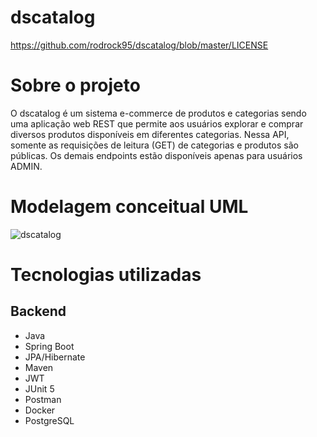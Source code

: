 # dscatalog
https://github.com/rodrock95/dscatalog/blob/master/LICENSE

# Sobre o projeto
O dscatalog é um sistema e-commerce de produtos e categorias sendo uma aplicação web REST que permite aos usuários explorar 
e comprar diversos produtos disponíveis em diferentes categorias. Nessa API, somente as requisições de leitura (GET) de categorias e 
produtos são públicas. Os demais endpoints estão disponíveis apenas para usuários ADMIN.

# Modelagem conceitual UML

![dscatalog](https://github.com/rodrock95/dscatalog/assets/79290866/95332f3b-68f0-4907-98ef-0fdd22848857)

# Tecnologias utilizadas
## Backend

- Java
- Spring Boot
- JPA/Hibernate
- Maven
- JWT
- JUnit 5
- Postman
- Docker
- PostgreSQL
